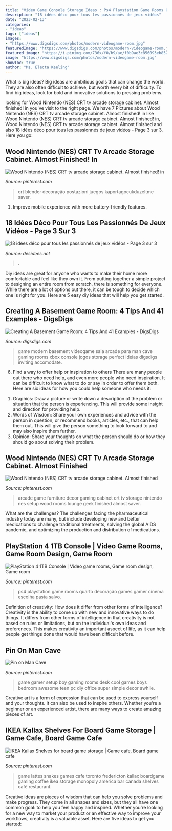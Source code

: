 ```yaml
---
title: "Video Game Console Storage Ideas : Ps4 Playstation Game Rooms Quarto Decoração Games Gamer Cinema Escolha Pasta Salvo"
description: "18 idées déco pour tous les passionnés de jeux vidéos"
date: "2023-02-13"
categories:
- "ideas"
tags: ["ideas"]
images:
- "https://www.digsdigs.com/photos/modern-videogame-room.jpg"
featuredImage: "https://www.digsdigs.com/photos/modern-videogame-room.jpg"
featured_image: "https://i.pinimg.com/736x/f0/b9/ae/f0b9ae3c856093eb852b46bcab9bc5ac.jpg"
image: "https://www.digsdigs.com/photos/modern-videogame-room.jpg"
ShowToc: true
author: "Ms. Electa Keeling"
---
```



What is big ideas?
Big ideas are ambitious goals that can change the world. They are also often difficult to achieve, but worth every bit of difficulty. To find big ideas, look for bold and innovative solutions to pressing problems.

	

		
looking for Wood Nintendo (NES) CRT tv arcade storage cabinet. Almost finished! in you've visit to the right page. We have 7 Pictures about Wood Nintendo (NES) CRT tv arcade storage cabinet. Almost finished! in like Wood Nintendo (NES) CRT tv arcade storage cabinet. Almost finished! in, Wood Nintendo (NES) CRT tv arcade storage cabinet. Almost finished and also 18 idées déco pour tous les passionnés de jeux vidéos - Page 3 sur 3. Here you go:
		
    
## Wood Nintendo (NES) CRT Tv Arcade Storage Cabinet. Almost Finished! In

<img loading=lazy src="https://i.pinimg.com/736x/79/8b/a3/798ba38b78118ad14c7c13e1b7b5e887.jpg" onerror="this.onerror=null;this.src='https://tse2.mm.bing.net/th?id=OIP.OCIeuYN5uxUVjm0m4JxxIwHaJ3&amp;pid=15.1';" alt="Wood Nintendo (NES) CRT tv arcade storage cabinet. Almost finished! in">

_Source: pinterest.com_

>crt blender decoração postazioni juegos kaportagocukduzeltme saver. 

	

1. Improve mobile experience with more battery-friendly features.

    
## 18 Idées Déco Pour Tous Les Passionnés De Jeux Vidéos - Page 3 Sur 3

<img loading=lazy src="http://desidees.net/wp-content/uploads/2017/03/Video-Game-Room-Ideas-Playstation-Bathroom.jpg" onerror="this.onerror=null;this.src='https://tse3.mm.bing.net/th?id=OIP.F212Zgnhb7J_tUyCQMTPrgHaFO&amp;pid=15.1';" alt="18 idées déco pour tous les passionnés de jeux vidéos - Page 3 sur 3">

_Source: desidees.net_

>. 

	

Diy ideas are great for anyone who wants to make their home more comfortable and feel like they own it. From putting together a simple project to designing an entire room from scratch, there is something for everyone. While there are a lot of options out there, it can be tough to decide which one is right for you. Here are 5 easy diy ideas that will help you get started.

    
## Creating A Basement Game Room: 4 Tips And 41 Examples - DigsDigs

<img loading=lazy src="https://www.digsdigs.com/photos/modern-videogame-room.jpg" onerror="this.onerror=null;this.src='https://tse3.mm.bing.net/th?id=OIP.p4UFm65Mv_PI6hIpwczq9gHaE2&amp;pid=15.1';" alt="Creating A Basement Game Room: 4 Tips And 41 Examples - DigsDigs">

_Source: digsdigs.com_

>game modern basement videogame sala arcade para man cave gaming rooms xbox console jogos storage perfect ideias digsdigs inviting accomodate. 

	

6) Find a way to offer help or inspiration to others
There are many people out there who need help, and even more people who need inspiration. It can be difficult to know what to do or say in order to offer them both. Here are six ideas for how you could help someone who needs it: 
1. Graphics: Draw a picture or write down a description of the problem or situation that the person is experiencing. This will provide some insight and direction for providing help. 
2. Words of Wisdom: Share your own experiences and advice with the person in question, or recommend books, articles, etc., that can help them out. This will give the person something to look forward to and may also inspire them further. 
3. Opinion: Share your thoughts on what the person should do or how they should go about solving their problem.

    
## Wood Nintendo (NES) CRT Tv Arcade Storage Cabinet. Almost Finished

<img loading=lazy src="https://i.pinimg.com/originals/79/8b/a3/798ba38b78118ad14c7c13e1b7b5e887.jpg" onerror="this.onerror=null;this.src='https://tse4.mm.bing.net/th?id=OIP.HE_k3LxByKp_CMUeQVL1ewHaJ4&amp;pid=15.1';" alt="Wood Nintendo (NES) CRT tv arcade storage cabinet. Almost finished">

_Source: pinterest.com_

>arcade game furniture decor gaming cabinet crt tv storage nintendo nes setup wood rooms lounge geek finished almost saver. 

	

What are the challenges?
The challenges facing the pharmaceutical industry today are many, but include developing new and better medications to challenge traditional treatments, solving the global AIDS pandemic, and optimizing the production and distribution of medications.

    
## PlayStation 4 1TB Console | Video Game Rooms, Game Room Design, Game Room

<img loading=lazy src="https://i.pinimg.com/736x/f0/b9/ae/f0b9ae3c856093eb852b46bcab9bc5ac.jpg" onerror="this.onerror=null;this.src='https://tse1.mm.bing.net/th?id=OIP.GAXYdvA80_tnqbeyQxZk2gHaHa&amp;pid=15.1';" alt="PlayStation 4 1TB Console | Video game rooms, Game room design, Game room">

_Source: pinterest.com_

>ps4 playstation game rooms quarto decoração games gamer cinema escolha pasta salvo. 

	

Definition of creativity: How does it differ from other forms of intelligence?
Creativity is the ability to come up with new and innovative ways to do things. It differs from other forms of intelligence in that creativity is not based on rules or limitations, but on the individual's own ideas and preferences. This makes creativity an important aspect of life, as it can help people get things done that would have been difficult before.

    
## Pin On Man Cave

<img loading=lazy src="https://i.pinimg.com/736x/16/d7/57/16d757e0cc8e28d56d59d389b2d9ed5a.jpg" onerror="this.onerror=null;this.src='https://tse4.mm.bing.net/th?id=OIP.IYZT2ZHEOg6B4yW-m5B9PgHaJ4&amp;pid=15.1';" alt="Pin on Man Cave">

_Source: pinterest.com_

>game gamer setup boy gaming rooms desk cool games boys bedroom awesome teen pc diy office super simple decor awhile. 

	

Creative art is a form of expression that can be used to express yourself and your thoughts. It can also be used to inspire others. Whether you're a beginner or an experienced artist, there are many ways to create amazing pieces of art.

    
## IKEA Kallax Shelves For Board Game Storage | Game Cafe, Board Game Cafe

<img loading=lazy src="https://i.pinimg.com/736x/ba/22/91/ba2291d1bc2fea8f5e231b2ba8a366bd--board-game-storage-board-games.jpg" onerror="this.onerror=null;this.src='https://tse1.mm.bing.net/th?id=OIP.0EFCuJOqidCp12IyD_j7qAEsDH&amp;pid=15.1';" alt="IKEA Kallax Shelves for board game storage | Game cafe, Board game cafe">

_Source: pinterest.com_

>game lattes snakes games cafe toronto fredericton kallax boardgame gaming coffee ikea storage monopoly america bar canada shelves café restaurant. 

	

Creative ideas are pieces of wisdom that can help you solve problems and make progress. They come in all shapes and sizes, but they all have one common goal: to help you feel happy and inspired. Whether you're looking for a new way to market your product or an effective way to improve your workflows, creativity is a valuable asset. Here are five ideas to get you started: 

